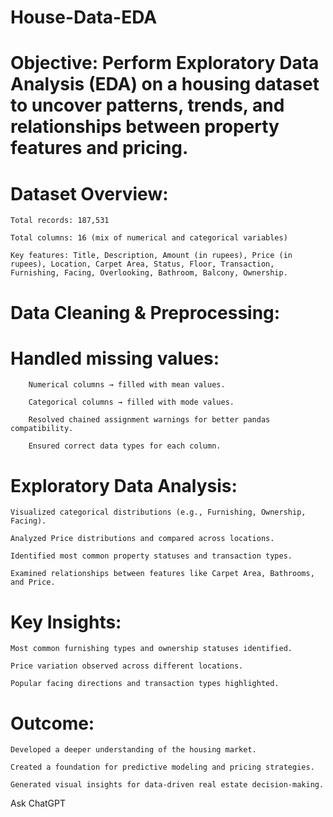 # House-Data-EDA

# Objective: Perform Exploratory Data Analysis (EDA) on a housing dataset to uncover patterns, trends, and relationships between property features and pricing.

# Dataset Overview:

    Total records: 187,531
    
    Total columns: 16 (mix of numerical and categorical variables)
    
    Key features: Title, Description, Amount (in rupees), Price (in rupees), Location, Carpet Area, Status, Floor, Transaction, Furnishing, Facing, Overlooking, Bathroom, Balcony, Ownership.

# Data Cleaning & Preprocessing:

  # Handled missing values:
    
        Numerical columns → filled with mean values.
        
        Categorical columns → filled with mode values.
        
        Resolved chained assignment warnings for better pandas compatibility.
        
        Ensured correct data types for each column.

# Exploratory Data Analysis:

    Visualized categorical distributions (e.g., Furnishing, Ownership, Facing).
    
    Analyzed Price distributions and compared across locations.
    
    Identified most common property statuses and transaction types.
    
    Examined relationships between features like Carpet Area, Bathrooms, and Price.

# Key Insights:

    Most common furnishing types and ownership statuses identified.
    
    Price variation observed across different locations.
    
    Popular facing directions and transaction types highlighted.

# Outcome:

    Developed a deeper understanding of the housing market.
    
    Created a foundation for predictive modeling and pricing strategies.
    
    Generated visual insights for data-driven real estate decision-making.
  








Ask ChatGPT
